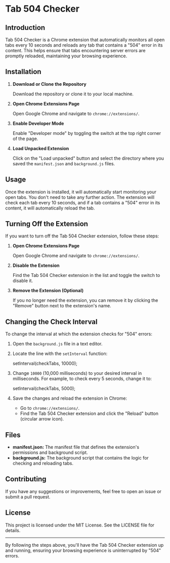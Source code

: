 # Tab 504 Checker

## Introduction

Tab 504 Checker is a Chrome extension that automatically monitors all open tabs every 10 seconds and reloads any tab that contains a "504" error in its content. This helps ensure that tabs encountering server errors are promptly reloaded, maintaining your browsing experience.

## Installation

1. **Download or Clone the Repository**

   Download the repository or clone it to your local machine.

2. **Open Chrome Extensions Page**

   Open Google Chrome and navigate to `chrome://extensions/`.

3. **Enable Developer Mode**

   Enable "Developer mode" by toggling the switch at the top right corner of the page.

4. **Load Unpacked Extension**

   Click on the "Load unpacked" button and select the directory where you saved the `manifest.json` and `background.js` files.

## Usage

Once the extension is installed, it will automatically start monitoring your open tabs. You don't need to take any further action. The extension will check each tab every 10 seconds, and if a tab contains a "504" error in its content, it will automatically reload the tab.

## Turning Off the Extension

If you want to turn off the Tab 504 Checker extension, follow these steps:

1. **Open Chrome Extensions Page**

   Open Google Chrome and navigate to `chrome://extensions/`.

2. **Disable the Extension**

   Find the Tab 504 Checker extension in the list and toggle the switch to disable it.

3. **Remove the Extension (Optional)**

   If you no longer need the extension, you can remove it by clicking the "Remove" button next to the extension's name.

## Changing the Check Interval

To change the interval at which the extension checks for "504" errors:

1. Open the `background.js` file in a text editor.
2. Locate the line with the `setInterval` function:

   setInterval(checkTabs, 10000);

3. Change `10000` (10,000 milliseconds) to your desired interval in milliseconds. For example, to check every 5 seconds, change it to:

   setInterval(checkTabs, 5000);

4. Save the changes and reload the extension in Chrome:

   - Go to `chrome://extensions/`.
   - Find the Tab 504 Checker extension and click the "Reload" button (circular arrow icon).

## Files

- **manifest.json:** The manifest file that defines the extension's permissions and background script.
- **background.js:** The background script that contains the logic for checking and reloading tabs.

## Contributing

If you have any suggestions or improvements, feel free to open an issue or submit a pull request.

## License

This project is licensed under the MIT License. See the LICENSE file for details.

---

By following the steps above, you'll have the Tab 504 Checker extension up and running, ensuring your browsing experience is uninterrupted by "504" errors.
